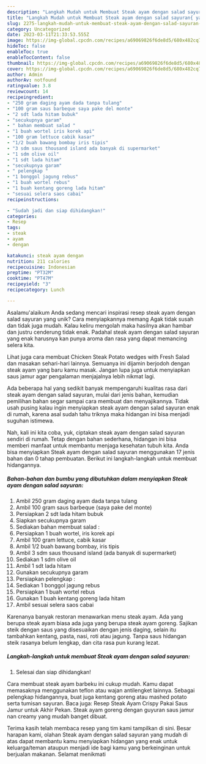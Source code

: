 ```yaml
---
description: "Langkah Mudah untuk Membuat Steak ayam dengan salad sayuran{ yang Menggugah Selera"
title: "Langkah Mudah untuk Membuat Steak ayam dengan salad sayuran{ yang Menggugah Selera"
slug: 2275-langkah-mudah-untuk-membuat-steak-ayam-dengan-salad-sayuran-yang-menggugah-selera
category: Uncategorized
date: 2023-03-11T21:33:53.555Z
image: https://img-global.cpcdn.com/recipes/a69069826f6de8d5/680x482cq70/steak-ayam-dengan-salad-sayuran-foto-resep-utama.jpg
hideToc: false
enableToc: true
enableTocContent: false
thumbnail: https://img-global.cpcdn.com/recipes/a69069826f6de8d5/680x482cq70/steak-ayam-dengan-salad-sayuran-foto-resep-utama.jpg
cover: https://img-global.cpcdn.com/recipes/a69069826f6de8d5/680x482cq70/steak-ayam-dengan-salad-sayuran-foto-resep-utama.jpg
author: Admin
authorAv: notfound
ratingvalue: 3.8
reviewcount: 14
recipeingredient:
- "250 gram daging ayam dada tanpa tulang"
- "100 gram saus barbeque saya pake del monte"
- "2 sdt lada hitam bubuk"
- "secukupnya garam"
- " bahan membuat salad "
- "1 buah wortel iris korek api"
- "100 gram lettuce cabik kasar"
- "1/2 buah bawang bombay iris tipis"
- "3 sdm saus thousand island ada banyak di supermarket"
- "1 sdm olive oil"
- "1 sdt lada hitam"
- "secukupnya garam"
- " pelengkap "
- "1 bonggol jagung rebus"
- "1 buah wortel rebus"
- "1 buah kentang goreng lada hitam"
- "sesuai selera saos cabai"
recipeinstructions:

- "Sudah jadi dan siap dihidangkan!"
categories:
- Resep
tags:
- steak
- ayam
- dengan

katakunci: steak ayam dengan 
nutrition: 211 calories
recipecuisine: Indonesian
preptime: "PT32M"
cooktime: "PT47M"
recipeyield: "3"
recipecategory: Lunch

---
```



Asalamu'alaikum Anda sedang mencari inspirasi resep steak ayam dengan salad sayuran yang unik? Cara menyiapkannya memang Agak tidak susah dan tidak juga mudah. Kalau keliru mengolah maka hasilnya akan hambar dan justru cenderung tidak enak. Padahal steak ayam dengan salad sayuran yang enak harusnya kan punya aroma dan rasa yang dapat memancing selera kita.


Lihat juga cara membuat Chicken Steak Potato wedges with Fresh Salad dan masakan sehari-hari lainnya. Semuanya ini dijamin berjodoh dengan steak ayam yang baru kamu masak. Jangan lupa juga untuk menyiapkan saus jamur agar pengalaman menjajalnya lebih nikmat lagi.

Ada beberapa hal yang sedikit banyak mempengaruhi kualitas rasa dari steak ayam dengan salad sayuran, mulai dari jenis bahan, kemudian pemilihan bahan segar sampai cara membuat dan menyajikannya. Tidak usah pusing kalau ingin menyiapkan steak ayam dengan salad sayuran enak di rumah, karena asal sudah tahu triknya maka hidangan ini bisa menjadi suguhan istimewa.


Nah, kali ini kita coba, yuk, ciptakan steak ayam dengan salad sayuran sendiri di rumah. Tetap dengan bahan sederhana, hidangan ini bisa memberi manfaat untuk membantu menjaga kesehatan tubuh kita. Anda bisa menyiapkan Steak ayam dengan salad sayuran menggunakan 17 jenis bahan dan 0 tahap pembuatan. Berikut ini langkah-langkah untuk membuat hidangannya.

<!--inarticleads1-->

##### Bahan-bahan dan bumbu yang dibutuhkan dalam menyiapkan Steak ayam dengan salad sayuran:

1. Ambil 250 gram daging ayam dada tanpa tulang
1. Ambil 100 gram saus barbeque (saya pake del monte)
1. Persiapkan 2 sdt lada hitam bubuk
1. Siapkan secukupnya garam
1. Sediakan  bahan membuat salad :
1. Persiapkan 1 buah wortel, iris korek api
1. Ambil 100 gram lettuce, cabik kasar
1. Ambil 1/2 buah bawang bombay, iris tipis
1. Ambil 3 sdm saus thousand island (ada banyak di supermarket)
1. Sediakan 1 sdm olive oil
1. Ambil 1 sdt lada hitam
1. Gunakan secukupnya garam
1. Persiapkan  pelengkap :
1. Sediakan 1 bonggol jagung rebus
1. Persiapkan 1 buah wortel rebus
1. Gunakan 1 buah kentang goreng lada hitam
1. Ambil sesuai selera saos cabai


Karenanya banyak restoran menawarkan menu steak ayam. Ada yang berupa steak ayam biasa ada juga yang berupa steak ayam goreng. Sajikan steik dengan saus yang disesuaikan dengan jenis daging, selain itu tambahkan kentang, pasta, nasi, roti atau jagung. Tanpa saus hidangan steik rasanya belum lengkap, dan cita rasa pun kurang lezat. 

<!--inarticleads2-->

##### Langkah-langkah untuk membuat Steak ayam dengan salad sayuran:


1. Selesai dan siap dihidangkan!

Cara membuat steak ayam barbeku ini cukup mudah. Kamu dapat memasaknya menggunakan teflon atau wajan antilengket lainnya. Sebagai pelengkap hidangannya, buat juga kentang goreng atau mashed potato serta tumisan sayuran. Baca juga: Resep Steak Ayam Crispy Pakai Saus Jamur untuk Akhir Pekan. Steak ayam goreng dengan guyuran saus jamur nan creamy yang mudah banget dibuat. 

Terima kasih telah membaca resep yang tim kami tampilkan di sini. Besar harapan kami, olahan Steak ayam dengan salad sayuran yang mudah di atas dapat membantu kamu menyiapkan hidangan yang enak untuk keluarga/teman ataupun menjadi ide bagi kamu yang berkeinginan untuk berjualan makanan. Selamat menikmati

